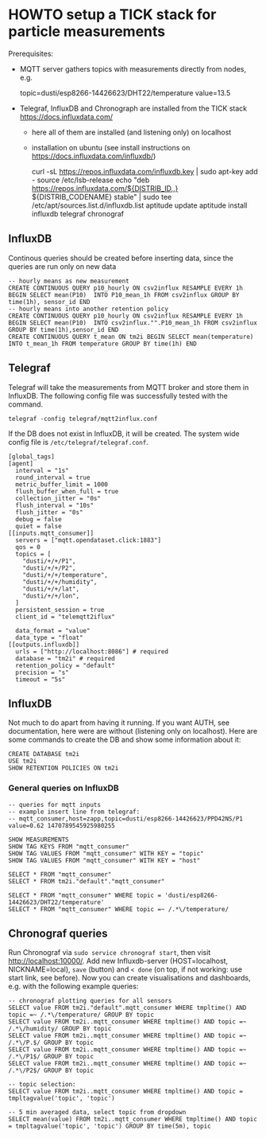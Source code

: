 # HOWTO setup a TICK stack for particle measurements

Prerequisites:

* MQTT server gathers topics with measurements directly from nodes, e.g.

    topic=dusti/esp8266-14426623/DHT22/temperature value=13.5

* Telegraf, InfluxDB and Chronograph are installed from the TICK stack https://docs.influxdata.com/
    * here all of them are installed (and listening only) on localhost
    * installation on ubuntu (see install instructions on https://docs.influxdata.com/influxdb/)

        curl -sL https://repos.influxdata.com/influxdb.key | sudo apt-key add -
        source /etc/lsb-release
        echo "deb https://repos.influxdata.com/${DISTRIB_ID,,} ${DISTRIB_CODENAME} stable" | sudo tee /etc/apt/sources.list.d/influxdb.list
        aptitude update
        aptitude install influxdb telegraf chronograf

## InfluxDB


Continous queries should be created before inserting data, since the queries are run only on new data

    -- hourly means as new measurement
    CREATE CONTINUOUS QUERY p10_hourly ON csv2influx RESAMPLE EVERY 1h BEGIN SELECT mean(P10)  INTO P10_mean_1h FROM csv2influx GROUP BY time(1h), sensor_id END
    -- hourly means into another retention policy
    CREATE CONTINUOUS QUERY p10_hourly ON csv2influx RESAMPLE EVERY 1h BEGIN SELECT mean(P10)  INTO csv2influx."".P10_mean_1h FROM csv2influx GROUP BY time(1h),sensor_id END
    CREATE CONTINUOUS QUERY t_mean ON tm2i BEGIN SELECT mean(temperature) INTO t_mean_1h FROM temperature GROUP BY time(1h) END


## Telegraf

Telegraf will take the measurements from MQTT broker and store them in InfluxDB.
The following config file was successfully tested with the command.

    telegraf -config telegraf/mqtt2influx.conf
If the DB does not exist in InfluxDB, it will be created.
The system wide config file is `/etc/telegraf/telegraf.conf`.


~~~
[global_tags]
[agent]
  interval = "1s"
  round_interval = true
  metric_buffer_limit = 1000
  flush_buffer_when_full = true
  collection_jitter = "0s"
  flush_interval = "10s"
  flush_jitter = "0s"
  debug = false
  quiet = false
[[inputs.mqtt_consumer]]
  servers = ["mqtt.opendataset.click:1883"]
  qos = 0
  topics = [
    "dusti/+/+/P1",
    "dusti/+/+/P2",
    "dusti/+/+/temperature",
    "dusti/+/+/humidity",
    "dusti/+/+/lat",
    "dusti/+/+/lon",
  ]
  persistent_session = true
  client_id = "telemqtt2iflux"
  
  data_format = "value"
  data_type = "float"
[[outputs.influxdb]]
  urls = ["http://localhost:8086"] # required
  database = "tm2i" # required
  retention_policy = "default"
  precision = "s"
  timeout = "5s"
~~~


## InfluxDB

Not much to do apart from having it running. 
If you want AUTH, see documentation, here were are without (listening only on localhost).
Here are some commands to create the DB and show some information about it:

    CREATE DATABASE tm2i
    USE tm2i
    SHOW RETENTION POLICIES ON tm2i

### General queries on InfluxDB

    -- queries for mqtt inputs 
    -- example insert line from telegraf:
    -- mqtt_consumer,host=zapp,topic=dusti/esp8266-14426623/PPD42NS/P1 value=0.62 1470789545925980255

    SHOW MEASUREMENTS
    SHOW TAG KEYS FROM "mqtt_consumer"
    SHOW TAG VALUES FROM "mqtt_consumer" WITH KEY = "topic"
    SHOW TAG VALUES FROM "mqtt_consumer" WITH KEY = "host"

    SELECT * FROM "mqtt_consumer" 
    SELECT * FROM tm2i."default"."mqtt_consumer" 

    SELECT * FROM "mqtt_consumer" WHERE topic = 'dusti/esp8266-14426623/DHT22/temperature'
    SELECT * FROM "mqtt_consumer" WHERE topic =~ /.*\/temperature/

## Chronograf queries

Run Chronograf via `sudo service chronograf start`, then visit [http://localhost:10000/](http://localhost:10000/).
Add new Influxdb-server (HOST=localhost, NICKNAME=local), `save` (button) and `< done` (on top, if not working: use start link, see before).
Now you can create visualisations and dashboards, e.g. with the following example queries:

    -- chronograf plotting queries for all sensors
    SELECT value FROM tm2i."default".mqtt_consumer WHERE tmpltime() AND topic =~ /.*\/temperature/ GROUP BY topic
    SELECT value FROM tm2i..mqtt_consumer WHERE tmpltime() AND topic =~ /.*\/humidity/ GROUP BY topic
    SELECT value FROM tm2i..mqtt_consumer WHERE tmpltime() AND topic =~ /.*\/P.$/ GROUP BY topic
    SELECT value FROM tm2i..mqtt_consumer WHERE tmpltime() AND topic =~ /.*\/P1$/ GROUP BY topic
    SELECT value FROM tm2i..mqtt_consumer WHERE tmpltime() AND topic =~ /.*\/P2$/ GROUP BY topic

    -- topic selection:
    SELECT value FROM tm2i..mqtt_consumer WHERE tmpltime() AND topic = tmpltagvalue('topic', 'topic')

    -- 5 min averaged data, select topic from dropdown
    SELECT mean(value) FROM tm2i..mqtt_consumer WHERE tmpltime() AND topic = tmpltagvalue('topic', 'topic') GROUP BY time(5m), topic

